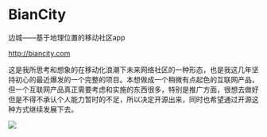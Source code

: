# BianCity
边城——基于地理位置的移动社区app

http://biancity.com

这是我所思考和想象的在移动化浪潮下未来网络社区的一种形态，也是我这几年坚持初心的最近爆发的一个完整的项目。本想做成一个稍微有点起色的互联网产品，但一个互联网产品真正需要考虑和实施的东西很多，特别是推广方面，很想去做好但是不得不承认个人能力暂时的不足，所以决定开源出来，同时也希望通过开源这种方式继续发展下去。

<img src="http://www.biancity.com/bg.jpg"/>
